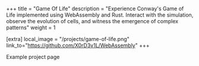+++
title = "Game Of Life"
description = "Experience Conway's Game of Life implemented using WebAssembly and Rust. Interact with the simulation, observe the evolution of cells, and witness the emergence of complex patterns"
weight = 1

[extra]
local_image = "/projects/game-of-life.png"
link_to="https://github.com/X0rD3v1L/WebAssembly"
+++

Example project page
